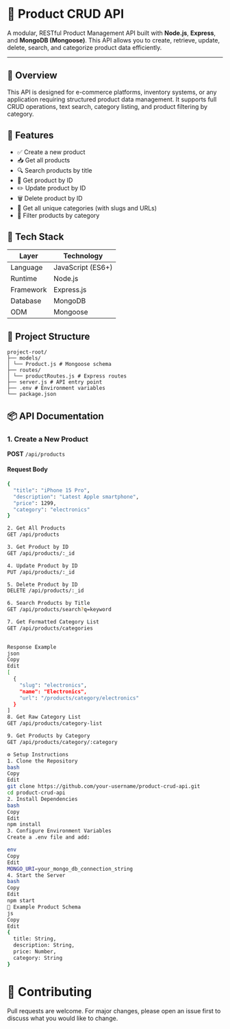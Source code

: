 # 🍎 Product CRUD API

A modular, RESTful Product Management API built with **Node.js**, **Express**, and **MongoDB (Mongoose)**. This API allows you to create, retrieve, update, delete, search, and categorize product data efficiently.

---

## 📌 Overview

This API is designed for e-commerce platforms, inventory systems, or any application requiring structured product data management. It supports full CRUD operations, text search, category listing, and product filtering by category.

## 🚀 Features

- ✅ Create a new product  
- 📥 Get all products  
- 🔍 Search products by title  
- 🧾 Get product by ID  
- ✏️ Update product by ID  
- 🗑️ Delete product by ID  
- 🧹 Get all unique categories (with slugs and URLs)  
- 📂 Filter products by category  

## 🧱 Tech Stack

| Layer      | Technology        |
|------------|-------------------|
| Language   | JavaScript (ES6+) |
| Runtime    | Node.js           |
| Framework  | Express.js        |
| Database   | MongoDB           |
| ODM        | Mongoose          |

## 📂 Project Structure

```
project-root/
├── models/
│ └── Product.js # Mongoose schema
├── routes/
│ └── productRoutes.js # Express routes
├── server.js # API entry point
├── .env # Environment variables
└── package.json
```

## 📦 API Documentation

### 1. Create a New Product  
**POST** `/api/products`

#### Request Body

```bash
{
  "title": "iPhone 15 Pro",
  "description": "Latest Apple smartphone",
  "price": 1299,
  "category": "electronics"
}

2. Get All Products
GET /api/products

3. Get Product by ID
GET /api/products/:_id

4. Update Product by ID
PUT /api/products/:_id

5. Delete Product by ID
DELETE /api/products/:_id

6. Search Products by Title
GET /api/products/search?q=keyword

7. Get Formatted Category List
GET /api/products/categories

 
Response Example
json
Copy
Edit
[
  {
    "slug": "electronics",
    "name": "Electronics",
    "url": "/products/category/electronics"
  }
]
8. Get Raw Category List
GET /api/products/category-list

9. Get Products by Category
GET /api/products/category/:category

```

``` bash
⚙️ Setup Instructions
1. Clone the Repository
bash
Copy
Edit
git clone https://github.com/your-username/product-crud-api.git
cd product-crud-api
2. Install Dependencies
bash
Copy
Edit
npm install
3. Configure Environment Variables
Create a .env file and add:

env
Copy
Edit
MONGO_URI=your_mongo_db_connection_string
4. Start the Server
bash
Copy
Edit
npm start
🧺 Example Product Schema
js
Copy
Edit
{
  title: String,
  description: String,
  price: Number,
  category: String
}
```

# 🤝 Contributing
Pull requests are welcome. For major changes, please open an issue first to discuss what you would like to change.